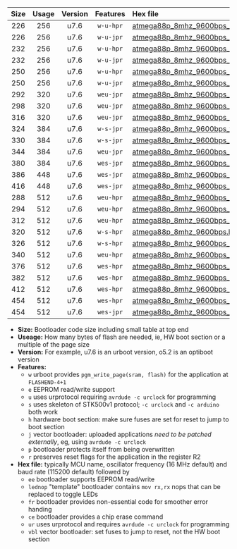 |Size|Usage|Version|Features|Hex file|
|:-:|:-:|:-:|:-:|:--|
|226|256|u7.6|`w-u-hpr`|[atmega88p_8mhz_9600bps_ur.hex](https://raw.githubusercontent.com/stefanrueger/urboot/main/atmega88p_8mhz_9600bps_ur.hex)|
|226|256|u7.6|`w-u-jpr`|[atmega88p_8mhz_9600bps_ur_vbl.hex](https://raw.githubusercontent.com/stefanrueger/urboot/main/atmega88p_8mhz_9600bps_ur_vbl.hex)|
|232|256|u7.6|`w-u-hpr`|[atmega88p_8mhz_9600bps_lednop_ur.hex](https://raw.githubusercontent.com/stefanrueger/urboot/main/atmega88p_8mhz_9600bps_lednop_ur.hex)|
|232|256|u7.6|`w-u-jpr`|[atmega88p_8mhz_9600bps_lednop_ur_vbl.hex](https://raw.githubusercontent.com/stefanrueger/urboot/main/atmega88p_8mhz_9600bps_lednop_ur_vbl.hex)|
|250|256|u7.6|`w-u-hpr`|[atmega88p_8mhz_9600bps_lednop_fr_ur.hex](https://raw.githubusercontent.com/stefanrueger/urboot/main/atmega88p_8mhz_9600bps_lednop_fr_ur.hex)|
|250|256|u7.6|`w-u-jpr`|[atmega88p_8mhz_9600bps_lednop_fr_ur_vbl.hex](https://raw.githubusercontent.com/stefanrueger/urboot/main/atmega88p_8mhz_9600bps_lednop_fr_ur_vbl.hex)|
|292|320|u7.6|`weu-jpr`|[atmega88p_8mhz_9600bps_ee_ur_vbl.hex](https://raw.githubusercontent.com/stefanrueger/urboot/main/atmega88p_8mhz_9600bps_ee_ur_vbl.hex)|
|298|320|u7.6|`weu-jpr`|[atmega88p_8mhz_9600bps_ee_lednop_ur_vbl.hex](https://raw.githubusercontent.com/stefanrueger/urboot/main/atmega88p_8mhz_9600bps_ee_lednop_ur_vbl.hex)|
|316|320|u7.6|`weu-jpr`|[atmega88p_8mhz_9600bps_ee_lednop_fr_ur_vbl.hex](https://raw.githubusercontent.com/stefanrueger/urboot/main/atmega88p_8mhz_9600bps_ee_lednop_fr_ur_vbl.hex)|
|324|384|u7.6|`w-s-jpr`|[atmega88p_8mhz_9600bps_vbl.hex](https://raw.githubusercontent.com/stefanrueger/urboot/main/atmega88p_8mhz_9600bps_vbl.hex)|
|330|384|u7.6|`w-s-jpr`|[atmega88p_8mhz_9600bps_lednop_vbl.hex](https://raw.githubusercontent.com/stefanrueger/urboot/main/atmega88p_8mhz_9600bps_lednop_vbl.hex)|
|344|384|u7.6|`weu-jpr`|[atmega88p_8mhz_9600bps_ee_lednop_fr_ce_ur_vbl.hex](https://raw.githubusercontent.com/stefanrueger/urboot/main/atmega88p_8mhz_9600bps_ee_lednop_fr_ce_ur_vbl.hex)|
|380|384|u7.6|`wes-jpr`|[atmega88p_8mhz_9600bps_ee_vbl.hex](https://raw.githubusercontent.com/stefanrueger/urboot/main/atmega88p_8mhz_9600bps_ee_vbl.hex)|
|386|448|u7.6|`wes-jpr`|[atmega88p_8mhz_9600bps_ee_lednop_vbl.hex](https://raw.githubusercontent.com/stefanrueger/urboot/main/atmega88p_8mhz_9600bps_ee_lednop_vbl.hex)|
|416|448|u7.6|`wes-jpr`|[atmega88p_8mhz_9600bps_ee_lednop_fr_vbl.hex](https://raw.githubusercontent.com/stefanrueger/urboot/main/atmega88p_8mhz_9600bps_ee_lednop_fr_vbl.hex)|
|288|512|u7.6|`weu-hpr`|[atmega88p_8mhz_9600bps_ee_ur.hex](https://raw.githubusercontent.com/stefanrueger/urboot/main/atmega88p_8mhz_9600bps_ee_ur.hex)|
|294|512|u7.6|`weu-hpr`|[atmega88p_8mhz_9600bps_ee_lednop_ur.hex](https://raw.githubusercontent.com/stefanrueger/urboot/main/atmega88p_8mhz_9600bps_ee_lednop_ur.hex)|
|312|512|u7.6|`weu-hpr`|[atmega88p_8mhz_9600bps_ee_lednop_fr_ur.hex](https://raw.githubusercontent.com/stefanrueger/urboot/main/atmega88p_8mhz_9600bps_ee_lednop_fr_ur.hex)|
|320|512|u7.6|`w-s-hpr`|[atmega88p_8mhz_9600bps.hex](https://raw.githubusercontent.com/stefanrueger/urboot/main/atmega88p_8mhz_9600bps.hex)|
|326|512|u7.6|`w-s-hpr`|[atmega88p_8mhz_9600bps_lednop.hex](https://raw.githubusercontent.com/stefanrueger/urboot/main/atmega88p_8mhz_9600bps_lednop.hex)|
|340|512|u7.6|`weu-hpr`|[atmega88p_8mhz_9600bps_ee_lednop_fr_ce_ur.hex](https://raw.githubusercontent.com/stefanrueger/urboot/main/atmega88p_8mhz_9600bps_ee_lednop_fr_ce_ur.hex)|
|376|512|u7.6|`wes-hpr`|[atmega88p_8mhz_9600bps_ee.hex](https://raw.githubusercontent.com/stefanrueger/urboot/main/atmega88p_8mhz_9600bps_ee.hex)|
|382|512|u7.6|`wes-hpr`|[atmega88p_8mhz_9600bps_ee_lednop.hex](https://raw.githubusercontent.com/stefanrueger/urboot/main/atmega88p_8mhz_9600bps_ee_lednop.hex)|
|412|512|u7.6|`wes-hpr`|[atmega88p_8mhz_9600bps_ee_lednop_fr.hex](https://raw.githubusercontent.com/stefanrueger/urboot/main/atmega88p_8mhz_9600bps_ee_lednop_fr.hex)|
|454|512|u7.6|`wes-hpr`|[atmega88p_8mhz_9600bps_ee_lednop_fr_ce.hex](https://raw.githubusercontent.com/stefanrueger/urboot/main/atmega88p_8mhz_9600bps_ee_lednop_fr_ce.hex)|
|454|512|u7.6|`wes-jpr`|[atmega88p_8mhz_9600bps_ee_lednop_fr_ce_vbl.hex](https://raw.githubusercontent.com/stefanrueger/urboot/main/atmega88p_8mhz_9600bps_ee_lednop_fr_ce_vbl.hex)|

- **Size:** Bootloader code size including small table at top end
- **Useage:** How many bytes of flash are needed, ie, HW boot section or a multiple of the page size
- **Version:** For example, u7.6 is an urboot version, o5.2 is an optiboot version
- **Features:**
  + `w` urboot provides `pgm_write_page(sram, flash)` for the application at `FLASHEND-4+1`
  + `e` EEPROM read/write support
  + `u` uses urprotocol requiring `avrdude -c urclock` for programming
  + `s` uses skeleton of STK500v1 protocol; `-c urclock` and `-c arduino` both work
  + `h` hardware boot section: make sure fuses are set for reset to jump to boot section
  + `j` vector bootloader: uploaded applications *need to be patched externally*, eg, using `avrdude -c urclock`
  + `p` bootloader protects itself from being overwritten
  + `r` preserves reset flags for the application in the register R2
- **Hex file:** typically MCU name, oscillator frequency (16 MHz default) and baud rate (115200 default) followed by
  + `ee` bootloader supports EEPROM read/write
  + `lednop` "template" bootloader contains `mov rx,rx` nops that can be replaced to toggle LEDs
  + `fr` bootloader provides non-essential code for smoother error handing
  + `ce` bootloader provides a chip erase command
  + `ur` uses urprotocol and requires `avrdude -c urclock` for programming
  + `vbl` vector bootloader: set fuses to jump to reset, not the HW boot section

